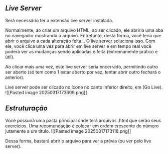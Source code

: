 ## *Live Server*

Será necessário ter a extensão live server instalada.

Normalmente, ao criar um arquivo HTML, ao ser clicado, ele abriria uma aba no navegador mostrando o arquivo. Entretanto, desta forma, você teria que abrir o arquivo a cada alteração feita...
O live server soluciona isso. Com ele, você clica uma vez para abrir em live server e em tempo real você poderá ver as mudanças sendo aplicadas e feita (extremamente prático e útil).

Ao clicar mais uma vez, este live server seria encerrado, permitindo outro ser aberto (só tem como 1 estar aberto por vez, tentar abrir outro fechará o anterior).

Live server pode ser clicado no ícone no canto inferior direito, em (Go Live).
![[Pasted image 20250317173609.png]]

## *Estruturação*

Você possuirá uma pasta principal onde terá arquivos .html que serão seus exercícios. 
Uma recomendação é colocar em ordem crescente de número jutamente a um título.
![[Pasted image 20250317173118.png]]

Dessa forma, bastará abrir o arquivo para ver a prévia (ou ver pelo live server).